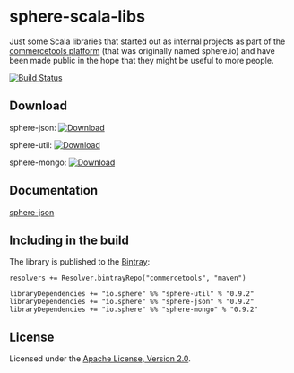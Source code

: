 sphere-scala-libs
=================

Just some Scala libraries that started out as internal projects as part of the [commercetools platform](http://dev.commercetools.com/) (that was originally named sphere.io) and have been made public in the hope that they might be useful to more people.

[![Build Status](https://travis-ci.org/sphereio/sphere-scala-libs.svg)](https://travis-ci.org/sphereio/sphere-scala-libs)

## Download

sphere-json: [ ![Download](https://api.bintray.com/packages/commercetools/maven/sphere-json/images/download.svg) ](https://bintray.com/commercetools/maven/sphere-json/_latestVersion)

sphere-util: [ ![Download](https://api.bintray.com/packages/commercetools/maven/sphere-util/images/download.svg) ](https://bintray.com/commercetools/maven/sphere-util/_latestVersion)

sphere-mongo: [ ![Download](https://api.bintray.com/packages/commercetools/maven/sphere-mongo/images/download.svg) ](https://bintray.com/commercetools/maven/sphere-mongo/_latestVersion)

## Documentation

[sphere-json](json/README.md)

## Including in the build

The library is published to the [Bintray](https://bintray.com/commercetools/maven):

    resolvers += Resolver.bintrayRepo("commercetools", "maven")
    
    libraryDependencies += "io.sphere" %% "sphere-util" % "0.9.2"
    libraryDependencies += "io.sphere" %% "sphere-json" % "0.9.2"
    libraryDependencies += "io.sphere" %% "sphere-mongo" % "0.9.2"

## License

Licensed under the [Apache License, Version 2.0](http://www.apache.org/licenses/LICENSE-2.0).
